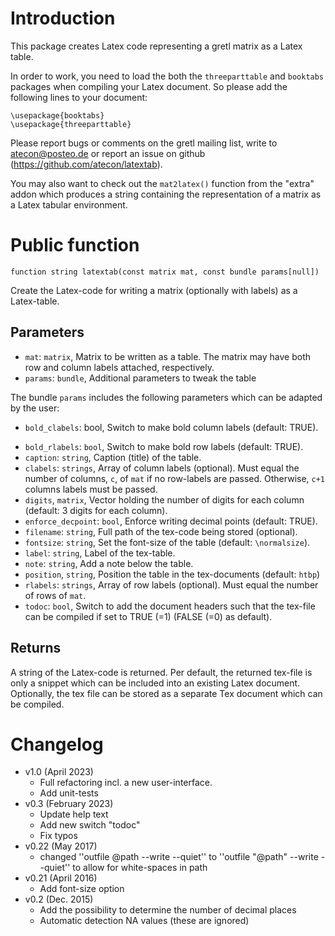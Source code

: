 # Introduction
This package creates Latex code representing a gretl matrix as a Latex table.


In order to work, you need to load the both the `threeparttable` and `booktabs`
packages when compiling your Latex document. So please add the following lines
to your document:
```
\usepackage{booktabs}
\usepackage{threeparttable}
```

Please report bugs or comments on the gretl mailing list, write to
atecon@posteo.de or report an issue on github
(https://github.com/atecon/latextab).

You may also want to check out the `mat2latex()` function from the "extra"
addon which produces a string containing the representation of a matrix as a
Latex tabular environment.

# Public function

```
function string latextab(const matrix mat, const bundle params[null])
```

Create the Latex-code for writing a matrix (optionally with labels) as a 
Latex-table.

## Parameters

+ `mat`:     `matrix`, Matrix to be written as a table. The matrix may have
             both row and column labels attached, respectively.
+ `params`:  `bundle`, Additional parameters to tweak the table

The bundle `params` includes the following parameters which can be adapted by
the user:

- `bold_clabels`: bool, Switch to make bold column labels (default: TRUE).
+ `bold_rlabels`: `bool`, Switch to make bold row labels (default: TRUE).
+ `caption`: `string`, Caption (title) of the table.
+ `clabels`: `strings`, Array of column labels (optional).
   Must equal the number of columns, `c`, of `mat` if no row-labels are passed.
   Otherwise, `c+1` columns labels must be passed.
+ `digits`, `matrix`, Vector holding the number of digits for each column
   (default: 3 digits for each column).
+ `enforce_decpoint`: `bool`, Enforce writing decimal points (default:
   TRUE).
+ `filename`: `string`, Full path of the tex-code being stored (optional).
+ `fontsize`: `string`, Set the font-size of the table (default:
  `\normalsize`).
+ `label`: `string`, Label of the tex-table.
+ `note`: `string`, Add a note below the table.
+ `position`, `string`, Position the table in the tex-documents (default:
  `htbp`)
+ `rlabels`: `strings`, Array of row labels (optional). Must equal the
   number of rows of `mat`.
+ `todoc`: `bool`, Switch to add the document headers such that the
   tex-file can be compiled if set to TRUE (=1) (FALSE (=0) as default).

## Returns
A string of the Latex-code is returned.
Per default, the returned tex-file is only a snippet which can be included into
an existing Latex document. Optionally, the tex file can be stored as a
separate Tex document which can be compiled.


# Changelog
+ v1.0 (April 2023)
	- Full refactoring incl. a new user-interface.
	- Add unit-tests
+ v0.3 (February 2023)
	- Update help text
	- Add new switch "todoc"
  	- Fix typos
+ v0.22 (May 2017)
  	- changed ''outfile @path --write --quiet'' to ''outfile "@path" --write
  	--quiet'' to allow for white-spaces in path
+ v0.21 (April 2016)
  	- Add font-size option
+ v0.2 (Dec. 2015)
  	- Add the possibility to determine the number of decimal places
  	- Automatic detection NA values (these are ignored)
